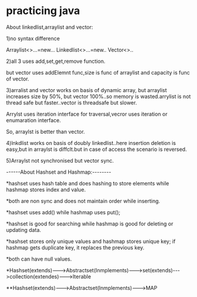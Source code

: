 # practicing java

About linkedlist,arraylist and vector:

1)no syntax difference

Arraylist<>...=new...
Linkedlist<>...=new..
Vector<>..

2)all 3 uses add,set,get,remove function.

but vector uses addElemnt func,size is func of arraylist and capacity is func of vector.

3)arralist and vector works on basis of dynamic array, but arraylist increases size by 50%, but vector 100%..so memory is wasted.arrylist is not thread safe but faster..vector is threadsafe but slower.

Arrylst uses iteration interface for traversal,vecror uses iteration or enumaration interface.

So, arraylst is better than vector.

4)lnkdlist works on basis of doubly linkedlist..here insertion deletion is easy,but in arraylst is diffclt.but in case of access the scenario is reversed.

5)Arraylst not synchronised but vector sync.

------About Hashset and Hashmap:--------

*hashset uses hash table and does hashing to store elements while hashmap stores index and value.

*both are non sync and does not maintain order while inserting.

*hashset uses add() while hashmap uses put();

*hashset is good for searching while hashmap is good for deleting or updating data.

*hashset stores only unique values and hashmap stores unique key; if hashmap gets duplicate key, it replaces the previous key.

*both can have null values.

*Hashset(extends)--->Abstractset(Inmplements)--->set(extends)--->collection(extendes)--->Iterable

**Hashset(extends)--->Abstractset(Inmplements)--->MAP